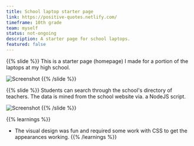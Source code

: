 ```yaml
---
title: School laptop starter page
link: https://positive-quotes.netlify.com/
timeframe: 10th grade
team: myself
status: not-ongoing
description: A starter page for school laptops.
featured: false
---
```

{{% slide %}}
This is a starter page (homepage) I made for a portion of the laptops at my high school.

![Screenshot](/s/school-laptop-starter-page/screenshot.png)
{{% /slide %}}

{{% slide %}}
Students can search through the school's directory of teachers. The data is mined from the school website via. a NodeJS script.

![Screenshot](/s/school-laptop-starter-page/search.png)
{{% /slide %}}

{{% learnings %}}
* The visual design was fun and required some work with CSS to get the appearances working.
{{% /learnings %}}
